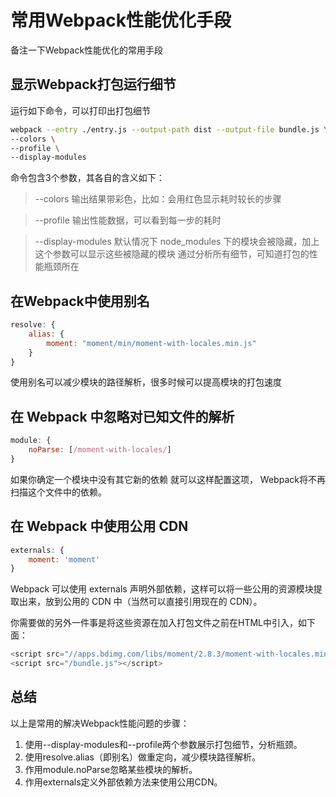 # 常用Webpack性能优化手段
备注一下Webpack性能优化的常用手段

## 显示Webpack打包运行细节
运行如下命令，可以打印出打包细节
``` sh
webpack --entry ./entry.js --output-path dist --output-file bundle.js \
--colors \
--profile \
--display-modules
```
命令包含3个参数，其各自的含义如下：
>   --colors 输出结果带彩色，比如：会用红色显示耗时较长的步骤

>   --profile 输出性能数据，可以看到每一步的耗时

>   --display-modules 默认情况下 node_modules 下的模块会被隐藏，加上这个参数可以显示这些被隐藏的模块
通过分析所有细节，可知道打包的性能瓶颈所在

## 在Webpack中使用别名
``` javascript
resolve: {
    alias: {
        moment: "moment/min/moment-with-locales.min.js"
    }
}
```
使用别名可以减少模块的路径解析，很多时候可以提高模块的打包速度

## 在 Webpack 中忽略对已知文件的解析
``` javascript
module: {
    noParse: [/moment-with-locales/]
}
```
如果你确定一个模块中没有其它新的依赖 就可以这样配置这项， Webpack将不再扫描这个文件中的依赖。

## 在 Webpack 中使用公用 CDN
``` javascript
externals: {
    moment: 'moment'
}
```
Webpack 可以使用 externals 声明外部依赖，这样可以将一些公用的资源模块提取出来，放到公用的 CDN 中（当然可以直接引用现在的 CDN）。

你需要做的另外一件事是将这些资源在加入打包文件之前在HTML中引入，如下面：
``` javascript
<script src="//apps.bdimg.com/libs/moment/2.8.3/moment-with-locales.min.js"></script>
<script src="/bundle.js"></script>
```

## 总结

以上是常用的解决Webpack性能问题的步骤：

1. 使用--display-modules和--profile两个参数展示打包细节，分析瓶颈。
2. 使用resolve.alias（即别名）做重定向，减少模块路径解析。
3. 作用module.noParse忽略某些模块的解析。
4. 作用externals定义外部依赖方法来使用公用CDN。
